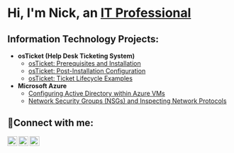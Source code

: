 <h1>Hi, I'm Nick, an <a href="https://linkedin.com/in/nicholas-mccowan">IT Professional</a></h1>
<h2>Information Technology Projects:</h2>

- <b>osTicket (Help Desk Ticketing System)</b>
  - [osTicket: Prerequisites and Installation](https://github.com/nickmccowan/osticket-prereqs)
  - [osTicket: Post-Installation Configuration](https://github.com/nickmccowan/post-install-config)
  - [osTicket: Ticket Lifecycle Examples](https://github.com/nickmccowan/ticket-lifecycle)
- <b>Microsoft Azure</b>
  - [Configuring Active Directory within Azure VMs](https://github.com/nickmccowan/configure-ad)
  - [Network Security Groups (NSGs) and Inspecting Network Protocols](https://github.com/nickmccowan/azure-network-protocols)

<h2>🤳Connect with me:</h2>

[<img align="left" alt="Josh | Twitter" width="22px" src="https://cdn.jsdelivr.net/npm/simple-icons@v3/icons/twitter.svg" />][twitter]
[<img align="left" alt="Josh | LinkedIn" width="22px" src="https://cdn.jsdelivr.net/npm/simple-icons@v3/icons/linkedin.svg" />][linkedin]
[<img align="left" alt="Josh | Instagram" width="22px" src="https://cdn.jsdelivr.net/npm/simple-icons@v3/icons/instagram.svg" />][instagram]

[twitter]: https://twitter.com/Josh
[instagram]: https://www.instagram.com/Josh
[linkedin]: https://linkedin.com/in/Josh
